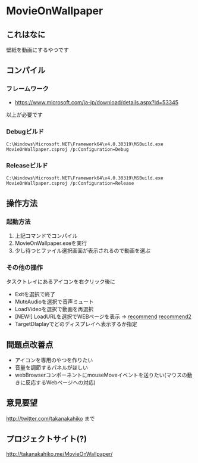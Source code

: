 # MovieOnWallpaper

## これはなに
壁紙を動画にするやつです

## コンパイル


### フレームワーク
- https://www.microsoft.com/ja-jp/download/details.aspx?id=53345

以上が必要です

### Debugビルド
` C:\Windows\Microsoft.NET\Framework64\v4.0.30319\MSBuild.exe MovieOnWallpaper.csproj /p:Configuration=Debug `

### Releaseビルド
` C:\Windows\Microsoft.NET\Framework64\v4.0.30319\MSBuild.exe MovieOnWallpaper.csproj /p:Configuration=Release `  

## 操作方法

### 起動方法
1. 上記コマンドでコンパイル
2. MovieOnWallpaper.exeを実行
3. 少し待つとファイル選択画面が表示されるので動画を選ぶ

### その他の操作
タスクトレイにあるアイコンを右クリック後に

- Exitを選択で終了
- MuteAudioを選択で音声ミュート
- LoadVideoを選択で動画を再選択
- [NEW!] LoadURLを選択でWEBページを表示 -> [recommend](https://earth.nullschool.net/jp/#current/wind/surface/level/orthographic=139.26,31.86,706) [recommend2](https://www.youtube.com/embed/1yIHLQJNvDw?loop=1&&playlist=1yIHLQJNvDw&rel=0&autoplay=1&autohide=1)
- TargetDIaplayでどのディスプレイへ表示するか指定

## 問題点改善点
- アイコンを専用のやつを作りたい
- 音量を調節するパネルがほしい
- webBrowserコンポーネントにmouseMoveイベントを送りたい(マウスの動きに反応するWebページへの対応)

## 意見要望
http://twitter.com/takanakahiko まで

## プロジェクトサイト(?)
http://takanakahiko.me/MovieOnWallpaper/
